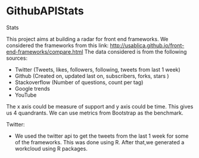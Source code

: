 # GithubAPIStats
Stats

This project aims at building a radar for front end frameworks. We considered the frameworks from this link: http://usablica.github.io/front-end-frameworks/compare.html
The data considered is from the following sources:
- Twitter (Tweets, likes, followers, following, tweets from last 1 week)
- Github (Created on, updated last on, subscribers, forks, stars )
- Stackoverflow (Number of questions, count per tag)
- Google trends
- YouTube

The x axis could be measure of support and y axis could be time. This gives us 4 quandrants. We can use metrics from Bootstrap as the benchmark. 

Twitter:
- We used the twitter api to get the tweets from the last 1 week for some of the frameworks. This was done using R. After that,we generated a workcloud using R packages. 
